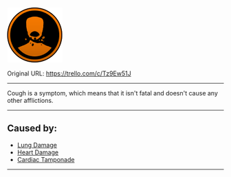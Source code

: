 ![tile007(2).png\|200](./Cough%20-%20Attachments/6718845db30472d958dd7a69.png)

Original URL: https://trello.com/c/Tz9Ew51J

---

Cough is a symptom, which means that it isn't fatal and doesn't cause any other afflictions.

---

## Caused by:

- [Lung Damage](../Lungs/Lung%20Damage.md)
- [Heart Damage](../Heart/Heart%20Damage.md)
- [Cardiac Tamponade](../Heart/Cardiac%20Tamponade.md)

---

